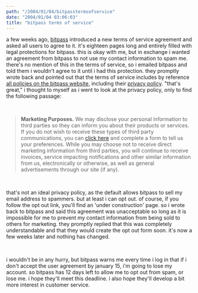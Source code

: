 ```yaml
---
path: "/2004/01/04/bitpasstermsofservice" 
date: "2004/01/04 03:06:03" 
title: "bitpass terms of service" 
---
```

<p>a few weeks ago, <a href="https://www.bitpass.com/">bitpass</a> introduced a new terms of service agreement and asked all users to agree to it. it's eighteen pages long and entirely filled with legal protections for bitpass. this is okay with me, but in exchange i wanted an agreement from bitpass to not use my contact information to spam me. there's no mention of this in the terms of service, so i emailed bitpass and told them i wouldn't agree to it until i had this protection. they promptly wrote back and pointed out that the terms of service includes by reference <a href="http://www.bitpass.com/learn/legal/">all policies on the bitpass website</a>, including their <a href="http://www.bitpass.com/learn/legal/Privacy.html">privacy policy</a>. "that's great," i thought to myself as i went to look at the privacy policy, only to find the following passage:</p><br><blockquote><b>Marketing Purposes.</b> We may disclose your personal information to third parties so they can inform you about their products or services. If you do not wish to receive these types of third party communications, you can <a href="http://www.bitpass.com/learn/legal/prefs.html">click here</a> and complete a form to tell us your preferences. While you may choose not to receive direct marketing information from third parties, you will continue to receive invoices, service impacting notifications and other similar information from us, electronically or otherwise, as well as general advertisements through our site (if any).</blockquote><br><p>that's not an ideal privacy policy, as the default allows bitpass to sell my email address to spammers. but at least i can opt out. of course, if you follow the opt out link, you'll find an 'under construction' page. so i wrote back to bitpass and said this agreement was unacceptable so long as it is impossible for me to prevent my contact information from being sold to others for marketing. they promptly replied that this was completely understandable and that they would create the opt out form soon. it's now a few weeks later and nothing has changed.</p><br><p>i wouldn't be in any hurry, but bitpass warns me every time i log in that if i don't accept the user agreement by january 15, i'm going to lose my account. so bitpass has 12 days left to allow me to opt out from spam, or lose me. i hope they'll meet this deadline. i also hope they'll develop a bit more interest in customer service.</p>